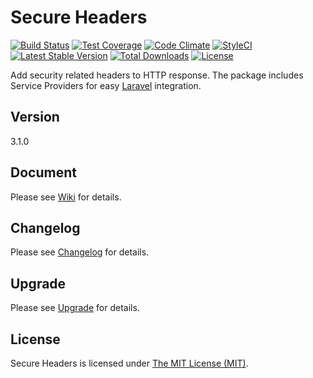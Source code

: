 # Secure Headers

[![Build Status](https://travis-ci.org/BePsvPT/secure-headers.svg?branch=master)](https://travis-ci.org/BePsvPT/secure-headers)
[![Test Coverage](https://codeclimate.com/github/BePsvPT/secure-headers/badges/coverage.svg)](https://codeclimate.com/github/BePsvPT/secure-headers/coverage)
[![Code Climate](https://codeclimate.com/github/BePsvPT/secure-headers/badges/gpa.svg)](https://codeclimate.com/github/BePsvPT/secure-headers)
[![StyleCI](https://styleci.io/repos/47176049/shield)](https://styleci.io/repos/47176049)
[![Latest Stable Version](https://poser.pugx.org/bepsvpt/secure-headers/v/stable?format=flat-square)](https://packagist.org/packages/bepsvpt/secure-headers)
[![Total Downloads](https://poser.pugx.org/bepsvpt/secure-headers/downloads?format=flat-square)](https://packagist.org/packages/bepsvpt/secure-headers)
[![License](https://poser.pugx.org/bepsvpt/secure-headers/license?format=flat-square)](https://packagist.org/packages/bepsvpt/secure-headers)

Add security related headers to HTTP response. The package includes Service Providers for easy [Laravel](https://laravel.com) integration.

## Version

3.1.0

## Document

Please see [Wiki](https://github.com/BePsvPT/secure-headers/wiki) for details.

## Changelog

Please see [Changelog](https://github.com/BePsvPT/secure-headers/wiki/Changelog) for details.

## Upgrade

Please see [Upgrade](https://github.com/BePsvPT/secure-headers/wiki/Upgrade) for details.

## License

Secure Headers is licensed under [The MIT License (MIT)](LICENSE).
